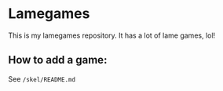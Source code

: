 # Lamegames

This is my lamegames repository.
It has a lot of lame games, lol!

## How to add a game:

See `/skel/README.md`
